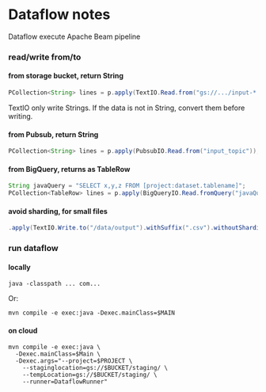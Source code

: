 # Dataflow notes
Dataflow execute Apache Beam pipeline
### read/write from/to
####  from storage bucket, return String
```java
PCollection<String> lines = p.apply(TextIO.Read.from("gs://.../input-*.csv.gz"));
```
TextIO only write Strings. If the data is not in String, convert them before writing.
#### from Pubsub, return String
```java
PCollection<String> lines = p.apply(PubsubIO.Read.from("input_topic"));
```
#### from BigQuery, returns as TableRow
```java
String javaQuery = "SELECT x,y,z FROM [project:dataset.tablename]";
PCollection<TableRow> lines = p.apply(BigQueryIO.Read.fromQuery("javaQuery"));
```

#### avoid sharding, for small files
```java
.apply(TextIO.Write.to("/data/output").withSuffix(".csv").withoutSharding())
```
### run dataflow 
#### locally
```
java -classpath ... com...
```
Or:
```
mvn compile -e exec:java -Dexec.mainClass=$MAIN
```
#### on cloud
```
mvn compile -e exec:java \
  -Dexec.mainClass=$Main \
  -Dexec.args="--project=$PROJECT \
    --staginglocation=gs://$BUCKET/staging/ \
    --tempLocation=gs://$BUCKET/staging/ \
    --runner=DataflowRunner"
```
